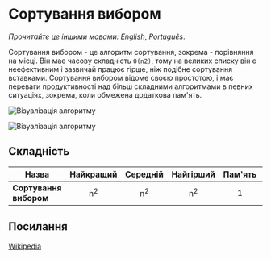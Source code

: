 # Сортування вибором

_Прочитайте це іншими мовами:_
[_English_](README.md), [_Português_](README.pt-BR.md).

Сортування вибором - це алгоритм сортування, зокрема - порівняння на місці.
Він має часову складність `O(n2)`, тому на великих списку він є неефективним і
зазвичай працює гірше, ніж подібне сортування вставками. Сортування вибором
відоме своєю простотою, і має переваги продуктивності над більш складними
алгоритмами в певних ситуаціях, зокрема, коли обмежена додаткова пам'ять.

![Візуалізація алгоритму](https://upload.wikimedia.org/wikipedia/commons/b/b0/Selection_sort_animation.gif)

![Візуалізація алгоритму](https://upload.wikimedia.org/wikipedia/commons/9/94/Selection-Sort-Animation.gif)

## Складність

| Назва                  |   Найкращий   |   Середній    |   Найгірший   | Пам'ять | Стабільність | Примітки |
| ---------------------- | :-----------: | :-----------: | :-----------: | :-----: | :----------: | :------- |
| **Сортування вибором** | n<sup>2</sup> | n<sup>2</sup> | n<sup>2</sup> |    1    |      Ні      |          |

## Посилання

[Wikipedia](https://uk.wikipedia.org/wiki/%D0%A1%D0%BE%D1%80%D1%82%D1%83%D0%B2%D0%B0%D0%BD%D0%BD%D1%8F_%D0%B2%D0%B8%D0%B1%D0%BE%D1%80%D0%BE%D0%BC)
